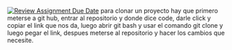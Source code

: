 [![Review Assignment Due Date](https://classroom.github.com/assets/deadline-readme-button-22041afd0340ce965d47ae6ef1cefeee28c7c493a6346c4f15d667ab976d596c.svg)](https://classroom.github.com/a/a4G18UV_)
para clonar un proyecto hay que primero meterse a git hub, entrar al repositorio y donde dice code, darle click y copiar el link que nos da, luego abrir git bash y usar el comando git clone y luego pegar el link, despues meterse al repositorio y hacer los cambios que necesite.